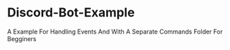 # Discord-Bot-Example
A Example For Handling Events And With A Separate Commands Folder For Begginers
